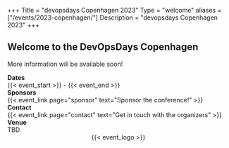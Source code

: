 +++
Title = "devopsdays Copenhagen 2023"
Type = "welcome"
aliases = ["/events/2023-copenhagen/"]
Description = "devopsdays Copenhagen 2023"
+++


<div class="row">
  <div class="col-md-6">
    <h2>Welcome to the DevOpsDays Copenhagen</h2>
    <p>More information will be available soon!</p>

  <div class = "row">
    <div class = "col-md-2">
      <strong>Dates</strong>
    </div>
    <div class = "col-md-8">
      {{< event_start >}} - {{< event_end >}}
    </div>
  </div>

  <!-- <div class = "row">
    <div class = "col-md-2">
      <strong>Price</strong>
    </div>
    <div class = "col-md-8">
        -
    </div>
  </div> -->

  <div class = "row">
    <div class = "col-md-2">
      <strong>Sponsors</strong>
    </div>
    <div class = "col-md-8">
      {{< event_link page="sponsor" text="Sponsor the conference!" >}}
    </div>
  </div>

  <div class = "row">
    <div class = "col-md-2">
      <strong>Contact</strong>
    </div>
    <div class = "col-md-8">
      {{< event_link page="contact" text="Get in touch with the organizers" >}}
    </div>
  </div>

  <div class = "row">
    <div class = "col-md-2">
      <strong>Venue</strong>
    </div>
    <div class = "col-md-8">
      TBD
    </div>
  </div>

  </div>
  <div class="col-md-6">
    <div style="text-align:center;">
      {{< event_logo >}}
    </div>
  </div> 

</div>
